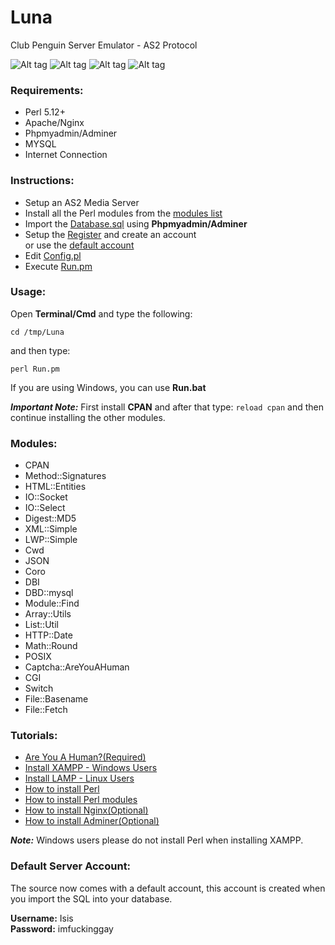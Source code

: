 Luna
====

Club Penguin Server Emulator - AS2 Protocol

![Alt tag](https://github.com/Romtoc/Luna/blob/master/Screenshots/01ae9c2572c8e9b7b2092f9cf2e590f2.png)
![Alt tag](https://github.com/Romtoc/Luna/blob/master/Screenshots/118ae5a5f2fed6b4157bdb5e19b0f33a.png)
![Alt tag](https://github.com/Romtoc/Luna/blob/master/Screenshots/c67d31b1845ae286f6f80d3135f597ef.png)
![Alt tag](https://github.com/Romtoc/Luna/blob/master/Screenshots/fd4dac2adf30d0e5b0a8122d5d4c124d.png)

### Requirements:
<ul>
 <li> Perl 5.12+</li>
 <li> Apache/Nginx</li>
 <li> Phpmyadmin/Adminer</li>
 <li> MYSQL</li>
 <li> Internet Connection</li>
</ul>

### Instructions:
<ul>
 <li> Setup an AS2 Media Server</li>
 <li> Install all the Perl modules from the <a href="https://github.com/Romtoc/Luna/blob/master/README.md#modules">modules list</a></li>
 <li> Import the <a href="https://github.com/Romtoc/Luna/blob/master/SQL/Database.sql">Database.sql</a> using <b>Phpmyadmin/Adminer</b></li>
 <li> Setup the <a href="https://github.com/Romtoc/Luna/blob/master/Register/index.pl">Register</a> and create an account</li> or use the <a href="https://github.com/Romtoc/Luna/blob/master/README.md#default-server-account">default account</a>
 <li> Edit <a href="https://github.com/Romtoc/Luna/blob/master/Configuration/Config.pl">Config.pl</a></li>
 <li> Execute <a href="https://github.com/Romtoc/Luna/blob/master/Run.pm">Run.pm</a></li>
</ul>

### Usage:

Open <b>Terminal/Cmd</b> and type the following:

<code>cd /tmp/Luna</code>

and then type:

<code>perl Run.pm</code>

If you are using Windows, you can use <b>Run.bat</b>

*<b>Important Note:</b>* First install <b>CPAN</b> and after that type: <code>reload cpan</code> and then continue installing the other modules.

### Modules: 
<ul>
 <li> CPAN</li>
 <li> Method::Signatures</li>
 <li> HTML::Entities</li>
 <li> IO::Socket</li>
 <li> IO::Select</li>
 <li> Digest::MD5</li>
 <li> XML::Simple</li>
 <li> LWP::Simple</li>
 <li> Cwd</li>
 <li> JSON</li>
 <li> Coro</li>
 <li> DBI</li>
 <li> DBD::mysql</li>
 <li> Module::Find</li>
 <li> Array::Utils</li>
 <li> List::Util</li>
 <li> HTTP::Date</li>
 <li> Math::Round</li>
 <li> POSIX</li>
 <li> Captcha::AreYouAHuman</li>
 <li> CGI</li>
 <li> Switch</li>
 <li> File::Basename</li>
 <li> File::Fetch</li>
</ul>

### Tutorials:
<ul>
 <li><a href="http://areyouahuman.com/">Are You A Human?(Required)</a></li>
 <li><a href="https://www.apachefriends.org/">Install XAMPP - Windows Users</a></li>
 <li><a href="https://www.digitalocean.com/community/tutorials/how-to-install-linux-apache-mysql-php-lamp-stack-on-ubuntu">Install LAMP - Linux Users</a></li>
 <li><a href="http://learn.perl.org/installing/">How to install Perl</a></li>
 <li><a href="http://perlmaven.com/how-to-install-a-perl-module-from-cpan">How to install Perl modules</a></li>
 <li><a href="http://nginx.org/en/docs/install.html">How to install Nginx(Optional)</a></li>
 <li><a href="http://www.adminer.org/">How to install Adminer(Optional)</a></li>
</ul>

*<b>Note:</b>* Windows users please do not install Perl when installing XAMPP.

### Default Server Account:

The source now comes with a default account, this account is created when you import the SQL into your database. 

<b>Username:</b> Isis<br>
<b>Password:</b> imfuckinggay<br>
